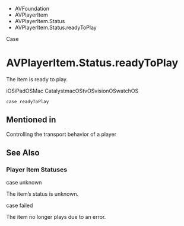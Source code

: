 

- AVFoundation
- AVPlayerItem
- AVPlayerItem.Status
-  AVPlayerItem.Status.readyToPlay 

Case

# AVPlayerItem.Status.readyToPlay

The item is ready to play.

iOSiPadOSMac CatalystmacOStvOSvisionOSwatchOS

``` source
case readyToPlay
```

## Mentioned in 

Controlling the transport behavior of a player

## See Also

### Player Item Statuses

case unknown

The item’s status is unknown.

case failed

The item no longer plays due to an error.

